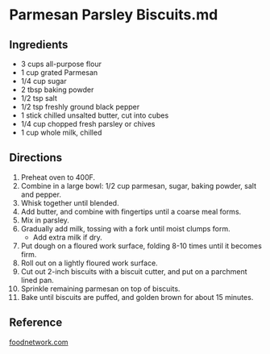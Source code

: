 # Parmesan Parsley Biscuits.md

## Ingredients

* 3 cups all-purpose flour
* 1 cup grated Parmesan
* 1/4 cup sugar
* 2 tbsp baking powder
* 1/2 tsp salt
* 1/2 tsp freshly ground black pepper
* 1 stick chilled unsalted butter, cut into cubes
* 1/4 cup chopped fresh parsley or chives
* 1 cup whole milk, chilled

## Directions

1. Preheat oven to 400F.
2. Combine in a large bowl: 1/2 cup parmesan, sugar, baking powder, salt and pepper.
3. Whisk together until blended.
4. Add butter, and combine with fingertips until a coarse meal forms.
5. Mix in parsley.
6. Gradually add milk, tossing with a fork until moist clumps form.
    * Add extra milk if dry.
7. Put dough on a floured work surface, folding 8-10 times until it becomes firm.
8. Roll out on a lightly floured work surface.
9. Cut out 2-inch biscuits with a biscuit cutter, and put on a parchment lined pan.
10. Sprinkle remaining parmesan on top of biscuits.
11. Bake until biscuits are puffed, and golden brown for about 15 minutes.

## Reference

[foodnetwork.com](https://www.foodnetwork.com/recipes/alton-brown/meatball-sandwiches-recipe-2103451)

